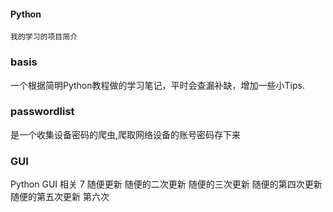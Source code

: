 #### Python
`我的学习的项目简介`

### basis
一个根据简明Python教程做的学习笔记，平时会查漏补缺，增加一些小Tips.

### passwordlist
是一个收集设备密码的爬虫,爬取网络设备的账号密码存下来

### GUI
Python GUI 相关
7 随便更新 随便的二次更新 随便的三次更新 随便的第四次更新 随便的第五次更新 第六次
